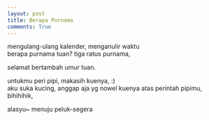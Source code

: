 ```yaml
---
layout: post
title: Berapa Purnama
comments: True
---
```


mengulang-ulang kalender, menganulir waktu  
berapa purnama tuan? tiga ratus purnama,

selamat bertambah umur tuan.

untukmu peri pipi, makasih kuenya, :)  
aku suka kucing, anggap aja yg nowel kuenya atas perintah pipimu, bihihihik,  

alasyu~
menuju peluk-segera